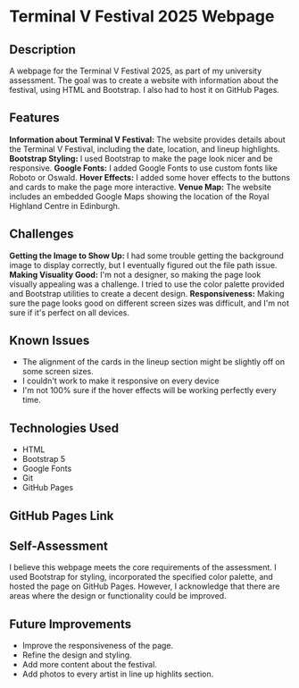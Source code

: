 # Terminal V Festival 2025 Webpage

## Description

A webpage for the Terminal V Festival 2025, as part of my university assessment. The goal was to create a website with information about the festival, using HTML and Bootstrap. I also had to host it on GitHub Pages.

## Features

**Information about Terminal V Festival:** The website provides details about the Terminal V Festival, including the date, location, and lineup highlights.
**Bootstrap Styling:** I used Bootstrap to make the page look nicer and be responsive.
**Google Fonts:** I added Google Fonts to use custom fonts like Roboto or Oswald.
**Hover Effects:** I added some hover effects to the buttons and cards to make the page more interactive.
**Venue Map:** The website includes an embedded Google Maps showing the location of the Royal Highland Centre in Edinburgh.

## Challenges

**Getting the Image to Show Up:** I had some trouble getting the background image to display correctly, but I eventually figured out the file path issue.
**Making Visuality Good:** I'm not a designer, so making the page look visually appealing was a challenge. I tried to use the color palette provided and Bootstrap utilities to create a decent design.
**Responsiveness:** Making sure the page looks good on different screen sizes was difficult, and I'm not sure if it's perfect on all devices.

## Known Issues

* The alignment of the cards in the lineup section might be slightly off on some screen sizes.
* I couldn't work to make it responsive on every device
* I'm not 100% sure if the hover effects will be working perfectly every time.

## Technologies Used

* HTML
* Bootstrap 5
* Google Fonts
* Git
* GitHub Pages

## GitHub Pages Link

## Self-Assessment

I believe this webpage meets the core requirements of the assessment. I used Bootstrap for styling, incorporated the specified color palette, and hosted the page on GitHub Pages. However, I acknowledge that there are areas where the design or functionality could be improved.

## Future Improvements

* Improve the responsiveness of the page.
* Refine the design and styling.
* Add more content about the festival.
* Add photos to every artist in line up highlits section.
